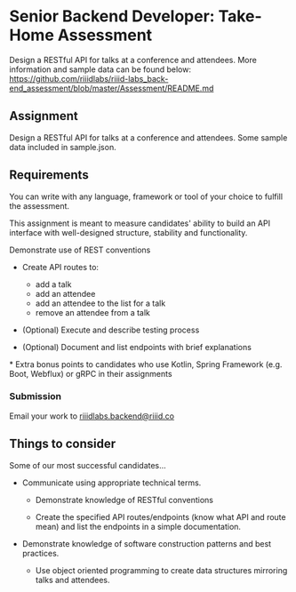 # Senior Backend Developer: Take-Home Assessment

Design a RESTful API for talks at a conference and attendees. More information and sample data can be found below:
https://github.com/riiidlabs/riiid-labs_back-end_assessment/blob/master/Assessment/README.md

## Assignment
Design a RESTful API for talks at a conference and attendees. Some sample data included in sample.json.


## Requirements
You can write with any language, framework or tool of your choice to fulfill the assessment.

This assignment is meant to measure candidates' ability to build an API interface with well-designed structure, stability and functionality.

Demonstrate use of REST conventions
- Create API routes to: 
  - add a talk
  - add an attendee
  - add an attendee to the list for a talk
  - remove an attendee from a talk
    
- (Optional) Execute and describe testing process
- (Optional) Document and list endpoints with brief explanations

\* Extra bonus points to candidates who use Kotlin, Spring Framework (e.g. Boot, Webflux) or gRPC in their assignments

### Submission

Email your work to riiidlabs.backend@riiid.co

## Things to consider

Some of our most successful candidates...

- Communicate using appropriate technical terms.

  - Demonstrate knowledge of RESTful conventions

  - Create the specified API routes/endpoints (know what API and route mean) and list the endpoints in a simple documentation.

- Demonstrate knowledge of software construction patterns and best practices.

  - Use object oriented programming to create data structures mirroring talks and attendees.
